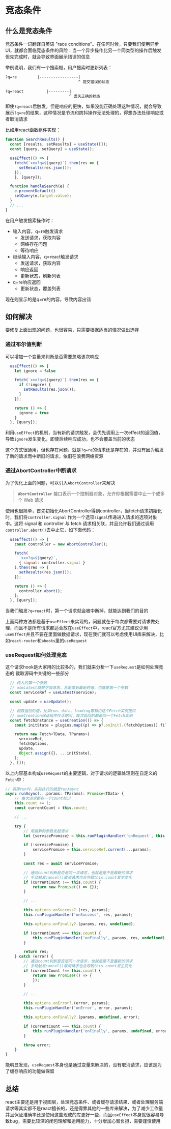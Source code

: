 # 竞态条件

## 什么是竞态条件

竞态条件一词翻译自英语 "race conditions"。在任何时候，只要我们使用异步UI，就都会面临竞态条件的风险：当一个异步操作比另一个同类型的操作后触发但先完成时，就会导致界面展示错误的信息

举例说明，我们有一个搜索框，用户搜索时更新列表：

```txt
?q=re         |-----------------|
                                ^ 提交错误的状态
                                
?q=react          |---------|
                            ^ 丢失正确的状态
```

即使`?q=react`后触发，但是响应的更快，如果没能正确处理这种情况，就会导致展示`?q=re`的结果，这种情况是节流和防抖操作无法处理的，得想办法处理响应或者取消请求

比如用react函数组件实现：

```jsx
function SearchResults() {
  const [results, setResults] = useState([]);
  const [query, setQuery] = useState();

  useEffect(() => {
    fetch(`xxx?q=${query}`).then(res => {
      setResults(res.json());
    });
    }, [query]);

  function handleSearch(e) {
    e.preventDefault()
    setQuery(e.target.value);
  }
  // ...
}
```

在用户触发搜索操作时：
- 输入内容，q=re触发请求
	- 发送请求，获取内容
	- 网络存在问题
	- 等待响应
- 继续输入内容，q=react触发请求
	- 发送请求，获取内容
	- 响应返回
	- 更新状态，刷新列表
- q=re响应返回
	- 更新状态，覆盖列表

现在则显示的是q=re的内容，导致内容出错
## 如何解决

要修复上面出现的问题，也很容易，只需要根据适当的情况做出选择

### 通过布尔值判断

可以增加一个变量来判断是否需要忽略该次响应

```jsx
  useEffect(() => {
    let ignore = false

    fetch(`xxx?q=${query}`).then(res => {
      if (!ingore) {
        setResults(res.json());
      }
    });

    return () => {
      ignore = true
    }
  }, [query]);
```

利用`useEffect`的机制，当有新的请求触发，会优先调用上一次effect的返回值，导致`ignore`发生变化，即使后续响应成功，也不会覆盖当前的状态

这个方式很通用，但也存在问题，就是`?q=re`的请求还是存在的，并没有因为触发了新的请求而中断旧的请求，依旧在浪费网络资源

### 通过AbortController中断请求

为了优化上面的问题，可以引入`AbortController`来解决

> **`AbortController`** 接口表示一个控制器对象，允许你根据需要中止一个或多个 Web 请求

使用也很简单，首先初始化AbortController得到controller，当fetch请求初始化时，我们将`controller.signal` 作为一个选项`signal`传递进入请求的选项对象中。这将 signal 和 controller 与 fetch 请求相关联，并且允许我们通过调用 `controller.abort()`去中止它，如下面代码：

```jsx
  useEffect(() => {
    const controller = new AbortController();

    fetch(
      `xxx?q=${query}`,
      { signal: controller.signal }
    ).then(res => {
      setResults(res.json());
    });

    return () => {
      controller.abort();
    };
  }, [query]);
```

当我们触发`?q=react`时，第一个请求就会被中断掉，就能达到我们的目的

上面两种方法都是基于`useEffect`来实现的，问题就在于每次都需要对请求做处理，而且不是所有请求都适合放在`useEffect`中，react官方尤其建议少用`useEffect`并且不要在里面做数据请求，现在我们就可以考虑使用UI库来解决，比如`react-router`和`ahooks`里的`useRequest`

### useRequest如何处理竞态

这个请求hook是大家用的比较多的，我们就来分析一下`useRequest`是如何处理竞态的
截取源码中关键的一些部分

```js
  // 传入的第一个参数
  // useLatest就是字面意思，总是拿到最新的值，也就是第一个参数
  const serviceRef = useLatest(service);

  const update = useUpdate();

  // 函数返回的值，比如run、data、loading等都由这个Fetch实例提供
  // useCreation保证组件存活期间，每次返回的都是同一个Fetch实例
  const fetchInstance = useCreation(() => {
    const initState = plugins.map((p) => p?.onInit?.(fetchOptions)).filter(Boolean);

    return new Fetch<TData, TParams>(
      serviceRef,
      fetchOptions,
      update,
      Object.assign({}, ...initState),
    );
  }, []);
```

以上内容基本构成`useRequest`的主要逻辑，对于请求的逻辑处理则在自定义的`Fetch`中：

```js
// 调用run时，实际执行的就是runAsync
async runAsync(...params: TParams): Promise<TData> {
    // 每次请求都有一个count标识
    this.count += 1;
    const currentCount = this.count;

    // ...

    try {
        // 用最新的参数发起请求
        let {servicePromise} = this.runPluginHandler('onRequest', this.serviceRef.current, params);

        if (!servicePromise) {
            servicePromise = this.serviceRef.current(...params);
        }

        const res = await servicePromise;

        // 通过count判断是否是同一次请求，也就是是不是最新的请求
        // 手动触发cancel()取消请求也会导致this.count发生变化
        if (currentCount !== this.count) {
            return new Promise(() => {});
        }

        // ...

        this.options.onSuccess?.(res, params);
        this.runPluginHandler('onSuccess', res, params);

        this.options.onFinally?.(params, res, undefined);

        if (currentCount === this.count) {
            this.runPluginHandler('onFinally', params, res, undefined);
        }

        return res;
    } catch (error) {
        // 通过count判断是否是同一次请求，也就是是不是最新的请求
        // 手动触发cancel()取消请求也会导致this.count发生变化
        if (currentCount !== this.count) {
            return new Promise(() => {
            });
        }

        // ...

        this.options.onError?.(error, params);
        this.runPluginHandler('onError', error, params);

        this.options.onFinally?.(params, undefined, error);

        if (currentCount === this.count) {
            this.runPluginHandler('onFinally', params, undefined, error);
        }

        throw error;
    }
}
```

能明显发现，`useRequest`本身也是通过变量来解决的，没有取消请求，应该是为了缓存响应的功能做保留

## 总结

react主要还是用于视图层，处理竞态条件、或者缓存请求结果、或者处理服务端请求等其实都不是react擅长的，还是得靠其他的一些库来解决，为了减少工作量并且保证准确率还是使用这些现成的库更好一些，而且`useEffect`本身就很容易导致bug，需要比较深的闭包理解和运用能力，十分增加心智负担，需要谨慎使用

